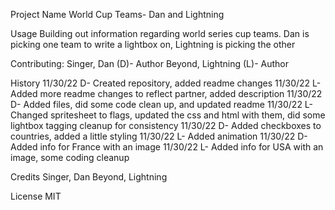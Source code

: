 Project Name
World Cup Teams- Dan and Lightning

Usage
Building out information regarding world series cup teams. Dan is picking one team to write a lightbox on, Lightning is picking the other

Contributing:
Singer, Dan (D)- Author
Beyond, Lightning (L)- Author

History
11/30/22 D- Created repository, added readme changes
11/30/22 L- Added more readme changes to reflect partner, added description
11/30/22 D- Added files, did some code clean up, and updated readme
11/30/22 L- Changed spritesheet to flags, updated the css and html with them, did some lightbox tagging cleanup for consistency
11/30/22 D- Added checkboxes to countries, added a little styling
11/30/22 L- Added animation
11/30/22 D- Added info for France with an image
11/30/22 L- Added info for USA with an image, some coding cleanup

Credits
Singer, Dan
Beyond, Lightning

License
MIT